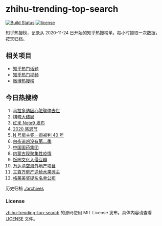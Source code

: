 # zhihu-trending-top-search

[![Build Status](https://github.com/justjavac/zhihu-trending-top-search/workflows/ci/badge.svg?branch=main)](https://github.com/justjavac/zhihu-trending-top-search/actions)
[![license](https://img.shields.io/github/license/justjavac/zhihu-trending-top-search)](https://github.com/justjavac/zhihu-trending-top-search/blob/main/LICENSE)

知乎热搜榜，记录从 2020-11-24 日开始的知乎热搜榜单。每小时抓取一次数据，按天[归档](./archives)。

## 相关项目

- [知乎热门话题](https://github.com/justjavac/zhihu-trending-hot-questions)
- [知乎热门视频](https://github.com/justjavac/zhihu-trending-hot-video)
- [微博热搜榜](https://github.com/justjavac/weibo-trending-hot-search)

## 今日热搜榜

<!-- BEGIN -->
<!-- 最后更新时间 Fri Nov 27 2020 11:03:56 GMT+0800 (CST) -->
1. [马拉多纳因心脏骤停去世](https://www.zhihu.com/search?q=马拉多纳)
1. [棋魂大结局](https://www.zhihu.com/search?q=棋魂)
1. [红米 Note9 发布](https://www.zhihu.com/search?q=note9)
1. [2020 感恩节](https://www.zhihu.com/search?q=感恩节)
1. [N 号房主犯一审被判 40 年](https://www.zhihu.com/search?q=n号房)
1. [白夜追凶没有第二季](https://www.zhihu.com/search?q=白夜追凶第二季)
1. [中国国药集团](https://www.zhihu.com/search?q=新冠疫苗)
1. [内蒙古现聚集性疫情](https://www.zhihu.com/search?q=内蒙古疫情)
1. [饭圈文化入侵豆瓣](https://www.zhihu.com/search?q=豆瓣养号)
1. [万达清空海外地产项目](https://www.zhihu.com/search?q=万达)
1. [三百万房产送给水果摊主](https://www.zhihu.com/search?q=水果摊主)
1. [格莱美奖提名名单公布](https://www.zhihu.com/search?q=格莱美)
<!-- END -->

历史归档 [./archives](./archives)

### License

[zhihu-trending-top-search](https://github.com/justjavac/zhihu-trending-top-search) 的源码使用 MIT License 发布。具体内容请查看 [LICENSE](./LICENSE) 文件。
